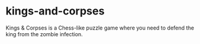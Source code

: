 # kings-and-corpses

Kings & Corpses is a Chess-like puzzle game where you need to defend the king from the zombie infection.
